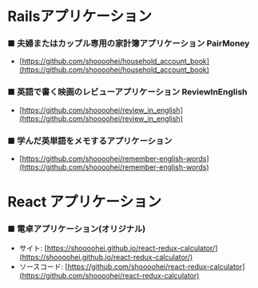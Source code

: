 # Railsアプリケーション
### ■ 夫婦またはカップル専用の家計簿アプリケーション PairMoney
- [https://github.com/shoooohei/household_account_book](https://github.com/shoooohei/household_account_book)

### ■ 英語で書く映画のレビューアプリケーション ReviewInEnglish
- [https://github.com/shoooohei/review_in_english](https://github.com/shoooohei/review_in_english)

### ■ 学んだ英単語をメモするアプリケーション
- [https://github.com/shoooohei/remember-english-words](https://github.com/shoooohei/remember-english-words)

# React アプリケーション
### ■ 電卓アプリケーション(オリジナル)
- サイト: [https://shoooohei.github.io/react-redux-calculator/](https://shoooohei.github.io/react-redux-calculator/)
- ソースコード: [https://github.com/shoooohei/react-redux-calculator](https://github.com/shoooohei/react-redux-calculator)
